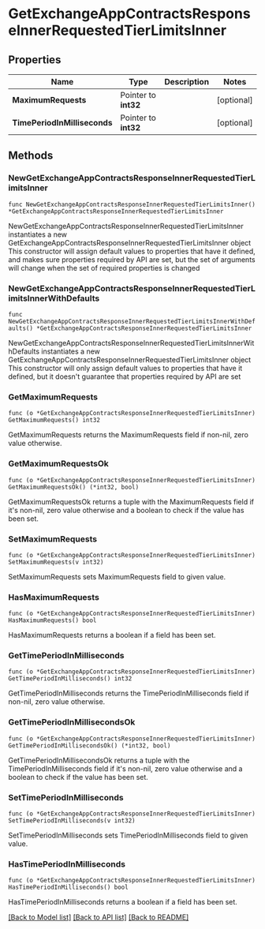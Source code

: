 # GetExchangeAppContractsResponseInnerRequestedTierLimitsInner

## Properties

Name | Type | Description | Notes
------------ | ------------- | ------------- | -------------
**MaximumRequests** | Pointer to **int32** |  | [optional] 
**TimePeriodInMilliseconds** | Pointer to **int32** |  | [optional] 

## Methods

### NewGetExchangeAppContractsResponseInnerRequestedTierLimitsInner

`func NewGetExchangeAppContractsResponseInnerRequestedTierLimitsInner() *GetExchangeAppContractsResponseInnerRequestedTierLimitsInner`

NewGetExchangeAppContractsResponseInnerRequestedTierLimitsInner instantiates a new GetExchangeAppContractsResponseInnerRequestedTierLimitsInner object
This constructor will assign default values to properties that have it defined,
and makes sure properties required by API are set, but the set of arguments
will change when the set of required properties is changed

### NewGetExchangeAppContractsResponseInnerRequestedTierLimitsInnerWithDefaults

`func NewGetExchangeAppContractsResponseInnerRequestedTierLimitsInnerWithDefaults() *GetExchangeAppContractsResponseInnerRequestedTierLimitsInner`

NewGetExchangeAppContractsResponseInnerRequestedTierLimitsInnerWithDefaults instantiates a new GetExchangeAppContractsResponseInnerRequestedTierLimitsInner object
This constructor will only assign default values to properties that have it defined,
but it doesn't guarantee that properties required by API are set

### GetMaximumRequests

`func (o *GetExchangeAppContractsResponseInnerRequestedTierLimitsInner) GetMaximumRequests() int32`

GetMaximumRequests returns the MaximumRequests field if non-nil, zero value otherwise.

### GetMaximumRequestsOk

`func (o *GetExchangeAppContractsResponseInnerRequestedTierLimitsInner) GetMaximumRequestsOk() (*int32, bool)`

GetMaximumRequestsOk returns a tuple with the MaximumRequests field if it's non-nil, zero value otherwise
and a boolean to check if the value has been set.

### SetMaximumRequests

`func (o *GetExchangeAppContractsResponseInnerRequestedTierLimitsInner) SetMaximumRequests(v int32)`

SetMaximumRequests sets MaximumRequests field to given value.

### HasMaximumRequests

`func (o *GetExchangeAppContractsResponseInnerRequestedTierLimitsInner) HasMaximumRequests() bool`

HasMaximumRequests returns a boolean if a field has been set.

### GetTimePeriodInMilliseconds

`func (o *GetExchangeAppContractsResponseInnerRequestedTierLimitsInner) GetTimePeriodInMilliseconds() int32`

GetTimePeriodInMilliseconds returns the TimePeriodInMilliseconds field if non-nil, zero value otherwise.

### GetTimePeriodInMillisecondsOk

`func (o *GetExchangeAppContractsResponseInnerRequestedTierLimitsInner) GetTimePeriodInMillisecondsOk() (*int32, bool)`

GetTimePeriodInMillisecondsOk returns a tuple with the TimePeriodInMilliseconds field if it's non-nil, zero value otherwise
and a boolean to check if the value has been set.

### SetTimePeriodInMilliseconds

`func (o *GetExchangeAppContractsResponseInnerRequestedTierLimitsInner) SetTimePeriodInMilliseconds(v int32)`

SetTimePeriodInMilliseconds sets TimePeriodInMilliseconds field to given value.

### HasTimePeriodInMilliseconds

`func (o *GetExchangeAppContractsResponseInnerRequestedTierLimitsInner) HasTimePeriodInMilliseconds() bool`

HasTimePeriodInMilliseconds returns a boolean if a field has been set.


[[Back to Model list]](../README.md#documentation-for-models) [[Back to API list]](../README.md#documentation-for-api-endpoints) [[Back to README]](../README.md)


